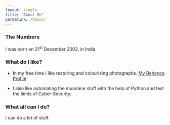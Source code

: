 ```yaml
---
layout: single
title: "About Me"
permalink: /About/
---
```

### The Numbers

I was born on 21<sup>st</sup> December 2003, in India

### What do I like?

* In my free time I like restoring and colourising photographs. [My Behance Profile](https://www.behance.net/gallery/73508827/Restorations-and-Colourisation)

* I also like automating the mundane stuff with the help of Python and test the limits of Cyber-Security.

### What all can I do?

I can do a lot of stuff.
